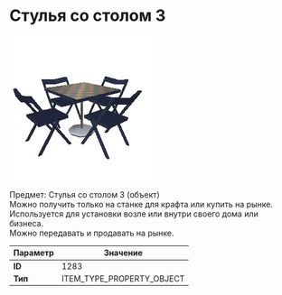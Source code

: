 # Стулья со столом 3

![Item Image](../img/1283.webp?raw=true)

Предмет: Стулья со столом 3 (объект)<br>Можно получить только на станке для крафта или купить на рынке.<br>Используется для установки возле или внутри своего дома или бизнеса.<br>Можно передавать и продавать на рынке.


| Параметр | Значение |
|----------|----------|
| **ID** | 1283 |
| **Тип** | ITEM_TYPE_PROPERTY_OBJECT |

